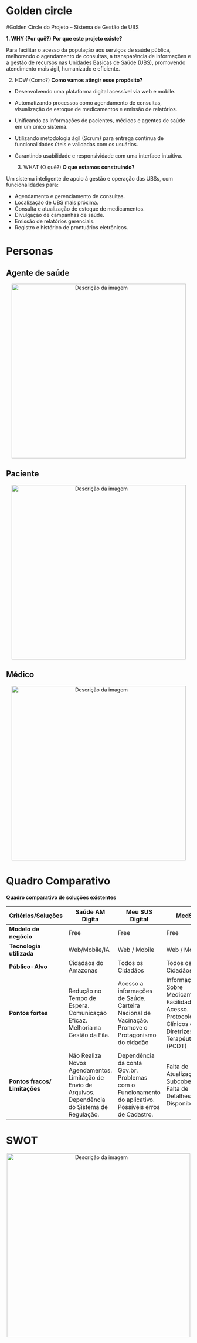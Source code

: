 # Golden circle 

 #Golden Circle do Projeto – Sistema de Gestão de UBS

 **1. WHY (Por quê?)**
 **Por que este projeto existe?**

 Para facilitar o acesso da população aos serviços de saúde pública, melhorando o agendamento de consultas, a transparência de informações e a gestão de recursos nas Unidades Básicas de Saúde (UBS), promovendo atendimento mais ágil, humanizado e eficiente.

 2. HOW (Como?)
**Como vamos atingir esse propósito?**
- Desenvolvendo uma plataforma digital acessível via web e mobile.
- Automatizando processos como agendamento de consultas, visualização de estoque de medicamentos e emissão de relatórios.
- Unificando as informações de pacientes, médicos e agentes de saúde em um único sistema.
- Utilizando metodologia ágil (Scrum) para entrega contínua de funcionalidades úteis e validadas com os usuários.
- Garantindo usabilidade e responsividade com uma interface intuitiva.

  3. WHAT (O quê?)
**O que estamos construindo?**

Um sistema inteligente de apoio à gestão e operação das UBSs, com funcionalidades para:
- Agendamento e gerenciamento de consultas.
- Localização de UBS mais próxima.
- Consulta e atualização de estoque de medicamentos.
- Divulgação de campanhas de saúde.
- Emissão de relatórios gerenciais.
- Registro e histórico de prontuários eletrônicos.

# Personas

## Agente de saúde 

<div align="center">
  <img src="https://github.com/user-attachments/assets/21075bde-803d-49a8-b14f-f263862ebc88" width="475px" alt="Descrição da imagem">
</div>

## Paciente

<div align="center">
  <img src="https://github.com/user-attachments/assets/592bb28f-2079-48b5-92c5-a030d4442826" width="475px" alt="Descrição da imagem">
</div>

## Médico 
<div align="center">
  <img src="https://github.com/user-attachments/assets/f3965271-a2a5-4c49-a293-a4668764d289" width="475px" alt="Descrição da imagem">
</div>

# Quadro Comparativo
**Quadro comparativo de soluções existentes**

| **Critérios/Soluções**          | **Saúde AM Digita** | **Meu SUS Digital** | **MedSUS**       | **Nossa Solução** |
| ------------------------------- | ------------------- | ------------------- | ---------------- | ----------------- |
| **Modelo de negócio**           | Free                | Free                | Free             | Free              |
| **Tecnologia utilizada**        | Web/Mobile/IA       | Web / Mobile        | Web / Mobile     | Web / Mobile      |                 
| **Público-Alvo**                | Cidadãos do Amazonas| Todos os Cidadãos   | Todos os Cidadãos| Jovens / Idosos   |
| **Pontos fortes**               | Redução no Tempo de Espera. Comunicação Eficaz. Melhoria na Gestão da Fila. | Acesso a informações de Saúde. Carteira Nacional de Vacinação. Promove o Protagonismo do cidadão | Informação Sobre Medicamentos. Facilidade de Acesso. Protocolos Clínicos e Diretrizes Terapêuticas (PCDT) | Agendamento de Consulta online. Monitoramento de Medicamentos em Estoque. Localização de UBS Próximas |
| **Pontos fracos/ Limitações**   | Não Realiza Novos Agendamentos. Limitação de Envio de Arquivos. Dependência do Sistema de Regulação. | Dependência da conta Gov.br. Problemas com o Funcionamento do aplicativo. Possíveis erros de Cadastro. | Falta de Atualização. Subcobertura. Falta de Detalhes Sobre Disponibilidade. | Limitação de Agendamento Online. Dificuldade de Acesso à tecnologia. Dependência de internet. |

# SWOT

<div align="center">
  <img src="https://github.com/user-attachments/assets/fe7cde51-6227-47be-b535-1caa740decfd" width="500px" alt="Descrição da imagem">
</div>


